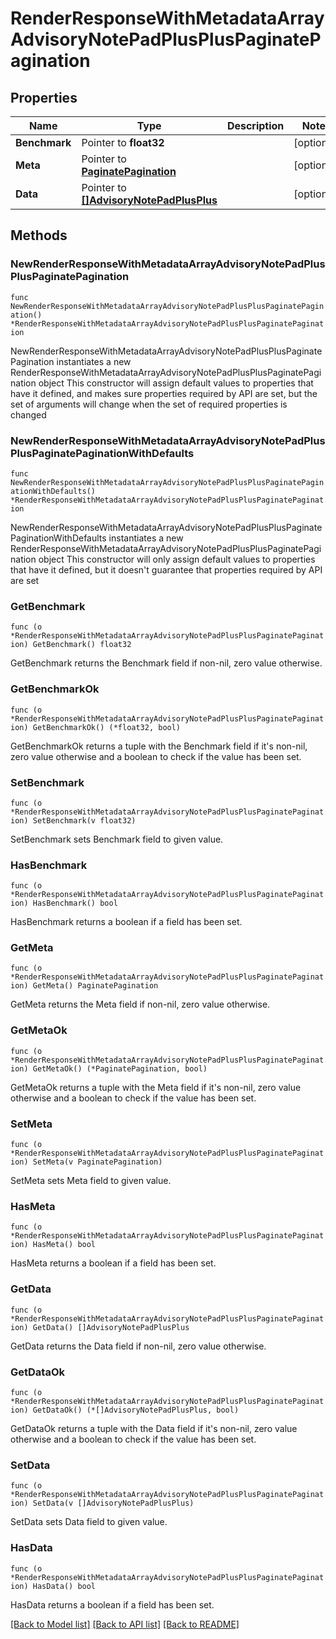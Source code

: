 # RenderResponseWithMetadataArrayAdvisoryNotePadPlusPlusPaginatePagination

## Properties

Name | Type | Description | Notes
------------ | ------------- | ------------- | -------------
**Benchmark** | Pointer to **float32** |  | [optional] 
**Meta** | Pointer to [**PaginatePagination**](PaginatePagination.md) |  | [optional] 
**Data** | Pointer to [**[]AdvisoryNotePadPlusPlus**](AdvisoryNotePadPlusPlus.md) |  | [optional] 

## Methods

### NewRenderResponseWithMetadataArrayAdvisoryNotePadPlusPlusPaginatePagination

`func NewRenderResponseWithMetadataArrayAdvisoryNotePadPlusPlusPaginatePagination() *RenderResponseWithMetadataArrayAdvisoryNotePadPlusPlusPaginatePagination`

NewRenderResponseWithMetadataArrayAdvisoryNotePadPlusPlusPaginatePagination instantiates a new RenderResponseWithMetadataArrayAdvisoryNotePadPlusPlusPaginatePagination object
This constructor will assign default values to properties that have it defined,
and makes sure properties required by API are set, but the set of arguments
will change when the set of required properties is changed

### NewRenderResponseWithMetadataArrayAdvisoryNotePadPlusPlusPaginatePaginationWithDefaults

`func NewRenderResponseWithMetadataArrayAdvisoryNotePadPlusPlusPaginatePaginationWithDefaults() *RenderResponseWithMetadataArrayAdvisoryNotePadPlusPlusPaginatePagination`

NewRenderResponseWithMetadataArrayAdvisoryNotePadPlusPlusPaginatePaginationWithDefaults instantiates a new RenderResponseWithMetadataArrayAdvisoryNotePadPlusPlusPaginatePagination object
This constructor will only assign default values to properties that have it defined,
but it doesn't guarantee that properties required by API are set

### GetBenchmark

`func (o *RenderResponseWithMetadataArrayAdvisoryNotePadPlusPlusPaginatePagination) GetBenchmark() float32`

GetBenchmark returns the Benchmark field if non-nil, zero value otherwise.

### GetBenchmarkOk

`func (o *RenderResponseWithMetadataArrayAdvisoryNotePadPlusPlusPaginatePagination) GetBenchmarkOk() (*float32, bool)`

GetBenchmarkOk returns a tuple with the Benchmark field if it's non-nil, zero value otherwise
and a boolean to check if the value has been set.

### SetBenchmark

`func (o *RenderResponseWithMetadataArrayAdvisoryNotePadPlusPlusPaginatePagination) SetBenchmark(v float32)`

SetBenchmark sets Benchmark field to given value.

### HasBenchmark

`func (o *RenderResponseWithMetadataArrayAdvisoryNotePadPlusPlusPaginatePagination) HasBenchmark() bool`

HasBenchmark returns a boolean if a field has been set.

### GetMeta

`func (o *RenderResponseWithMetadataArrayAdvisoryNotePadPlusPlusPaginatePagination) GetMeta() PaginatePagination`

GetMeta returns the Meta field if non-nil, zero value otherwise.

### GetMetaOk

`func (o *RenderResponseWithMetadataArrayAdvisoryNotePadPlusPlusPaginatePagination) GetMetaOk() (*PaginatePagination, bool)`

GetMetaOk returns a tuple with the Meta field if it's non-nil, zero value otherwise
and a boolean to check if the value has been set.

### SetMeta

`func (o *RenderResponseWithMetadataArrayAdvisoryNotePadPlusPlusPaginatePagination) SetMeta(v PaginatePagination)`

SetMeta sets Meta field to given value.

### HasMeta

`func (o *RenderResponseWithMetadataArrayAdvisoryNotePadPlusPlusPaginatePagination) HasMeta() bool`

HasMeta returns a boolean if a field has been set.

### GetData

`func (o *RenderResponseWithMetadataArrayAdvisoryNotePadPlusPlusPaginatePagination) GetData() []AdvisoryNotePadPlusPlus`

GetData returns the Data field if non-nil, zero value otherwise.

### GetDataOk

`func (o *RenderResponseWithMetadataArrayAdvisoryNotePadPlusPlusPaginatePagination) GetDataOk() (*[]AdvisoryNotePadPlusPlus, bool)`

GetDataOk returns a tuple with the Data field if it's non-nil, zero value otherwise
and a boolean to check if the value has been set.

### SetData

`func (o *RenderResponseWithMetadataArrayAdvisoryNotePadPlusPlusPaginatePagination) SetData(v []AdvisoryNotePadPlusPlus)`

SetData sets Data field to given value.

### HasData

`func (o *RenderResponseWithMetadataArrayAdvisoryNotePadPlusPlusPaginatePagination) HasData() bool`

HasData returns a boolean if a field has been set.


[[Back to Model list]](../README.md#documentation-for-models) [[Back to API list]](../README.md#documentation-for-api-endpoints) [[Back to README]](../README.md)


